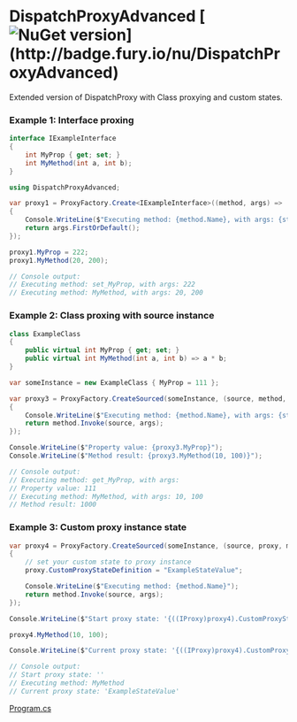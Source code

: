 # DispatchProxyAdvanced [![NuGet version](https://badge.fury.io/nu/DispatchProxyAdvanced.svg?)](http://badge.fury.io/nu/DispatchProxyAdvanced)
Extended version of DispatchProxy with Class proxying and custom states.


### Example 1: Interface proxing
```C#
interface IExampleInterface
{
    int MyProp { get; set; }
    int MyMethod(int a, int b);
}
```

```C#
using DispatchProxyAdvanced;

var proxy1 = ProxyFactory.Create<IExampleInterface>((method, args) =>
{
    Console.WriteLine($"Executing method: {method.Name}, with args: {string.Join(", ", args)}");
    return args.FirstOrDefault();
});

proxy1.MyProp = 222;
proxy1.MyMethod(20, 200);

// Console output: 
// Executing method: set_MyProp, with args: 222
// Executing method: MyMethod, with args: 20, 200
```


### Example 2: Class proxing with source instance
```C#
class ExampleClass
{
    public virtual int MyProp { get; set; }
    public virtual int MyMethod(int a, int b) => a * b;
}
```
```C#
var someInstance = new ExampleClass { MyProp = 111 };

var proxy3 = ProxyFactory.CreateSourced(someInstance, (source, method, args) =>
{
    Console.WriteLine($"Executing method: {method.Name}, with args: {string.Join(", ", args)}");
    return method.Invoke(source, args);
});

Console.WriteLine($"Property value: {proxy3.MyProp}");
Console.WriteLine($"Method result: {proxy3.MyMethod(10, 100)}");

// Console output: 
// Executing method: get_MyProp, with args:
// Property value: 111
// Executing method: MyMethod, with args: 10, 100
// Method result: 1000
```


### Example 3: Custom proxy instance state
```C#
var proxy4 = ProxyFactory.CreateSourced(someInstance, (source, proxy, method, args) =>
{
    // set your custom state to proxy instance
    proxy.CustomProxyStateDefinition = "ExampleStateValue";

    Console.WriteLine($"Executing method: {method.Name}");
    return method.Invoke(source, args);
});

Console.WriteLine($"Start proxy state: '{((IProxy)proxy4).CustomProxyStateDefinition}'");

proxy4.MyMethod(10, 100);

Console.WriteLine($"Current proxy state: '{((IProxy)proxy4).CustomProxyStateDefinition}'");

// Console output: 
// Start proxy state: ''
// Executing method: MyMethod
// Current proxy state: 'ExampleStateValue'
```

[Program.cs](https://github.com/mustaddon/DispatchProxyAdvanced/tree/master/Examples/Program.cs)